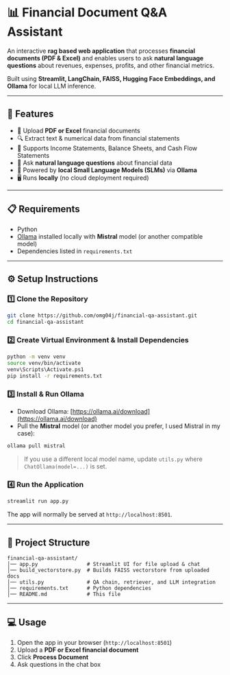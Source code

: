 # 📊 Financial Document Q\&A Assistant

An interactive **rag based web application** that processes **financial documents (PDF & Excel)** and enables users to ask **natural language questions** about revenues, expenses, profits, and other financial metrics.

Built using **Streamlit, LangChain, FAISS, Hugging Face Embeddings, and Ollama** for local LLM inference.

---

## 🚀 Features

* 📂 Upload **PDF or Excel** financial documents
* 🔍 Extract text & numerical data from financial statements
* 📑 Supports Income Statements, Balance Sheets, and Cash Flow Statements
* 💬 Ask **natural language questions** about financial data
* 🤖 Powered by **local Small Language Models (SLMs)** via **Ollama**
* 🖥️ Runs **locally** (no cloud deployment required)

---

## 📋 Requirements

* Python
* [Ollama](https://ollama.ai/) installed locally with **Mistral** model (or another compatible model)
* Dependencies listed in `requirements.txt`

---

## ⚙️ Setup Instructions

### 1️⃣ Clone the Repository

```bash
git clone https://github.com/omg04j/financial-qa-assistant.git
cd financial-qa-assistant
```

### 2️⃣ Create Virtual Environment & Install Dependencies

```bash
python -m venv venv
source venv/bin/activate
venv\Scripts\Activate.ps1
pip install -r requirements.txt
```

### 3️⃣ Install & Run Ollama

* Download Ollama: [https://ollama.ai/download](https://ollama.ai/download)
* Pull the **Mistral** model (or another model you prefer, I used Mistral in my case):

```bash
ollama pull mistral
```

> If you use a different local model name, update `utils.py` where `ChatOllama(model=...)` is set.

### 4️⃣ Run the Application

```bash
streamlit run app.py
```

The app will normally be served at `http://localhost:8501`.

---

## 📂 Project Structure

```
financial-qa-assistant/
│── app.py                # Streamlit UI for file upload & chat
│── build_vectorstore.py  # Builds FAISS vectorstore from uploaded docs
│── utils.py              # QA chain, retriever, and LLM integration
│── requirements.txt      # Python dependencies
│── README.md             # This file
```

---

## 💻 Usage

1. Open the app in your browser (`http://localhost:8501`)
2. Upload a **PDF or Excel financial document**
3. Click **Process Document**
4. Ask questions in the chat box

